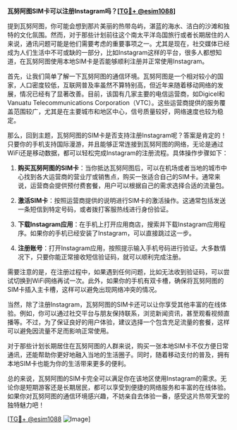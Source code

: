 **瓦努阿图SIM卡可以注册Instagram吗？[[TG💪+ @esim1088](https://t.me/s/esim1088)]**

提到瓦努阿图，你可能会想到那片美丽的热带岛屿，湛蓝的海水、洁白的沙滩和独特的文化氛围。然而，对于那些计划前往这个南太平洋岛国旅行或者长期居住的人来说，通讯问题可能是他们需要考虑的重要事项之一。尤其是现在，社交媒体已经成为人们生活中不可或缺的一部分，比如Instagram这样的平台，很多人都想知道，在瓦努阿图使用本地SIM卡是否能够顺利注册并正常使用Instagram。

首先，让我们简单了解一下瓦努阿图的通信环境。瓦努阿图是一个相对较小的国家，人口密度较低，互联网普及率虽然不算特别高，但近年来随着移动网络的发展，情况已经有了显著改善。目前，该国有几家主要的电信运营商，如Digicel和Vanuatu Telecommunications Corporation（VTC）。这些运营商提供的服务覆盖范围较广，尤其是在主要城市和地区中心，信号质量较好，网络速度也较为稳定。

那么，回到主题，瓦努阿图的SIM卡是否支持注册Instagram呢？答案是肯定的！只要你的手机支持国际漫游，并且能够正常连接到瓦努阿图的网络，无论是通过WiFi还是移动数据，都可以轻松完成Instagram的注册流程。具体操作步骤如下：

1. **购买瓦努阿图的SIM卡**：当你抵达瓦努阿图后，可以在机场或者当地的城市中心找到各大运营商的营业厅或销售点，购买一张适合自己的SIM卡。通常来说，运营商会提供预付费套餐，用户可以根据自己的需求选择合适的流量包。

2. **激活SIM卡**：按照运营商提供的说明进行SIM卡的激活操作。这通常包括发送一条短信到特定号码，或者拨打客服热线进行身份验证。

3. **下载Instagram应用**：在手机上打开应用商店，搜索并下载Instagram应用程序。如果你的手机已经安装了Instagram，可以直接跳过这一步。

4. **注册账号**：打开Instagram应用，按照提示输入手机号码进行验证。大多数情况下，只要你能正常接收短信验证码，就可以顺利完成注册。

需要注意的是，在注册过程中，如果遇到任何问题，比如无法收到验证码，可以尝试切换到WiFi网络再试一次。此外，如果你的手机有双卡槽，确保将瓦努阿图的SIM卡插入主卡槽，这样可以避免出现网络冲突的情况。

当然，除了注册Instagram，瓦努阿图的SIM卡还可以让你享受其他丰富的在线体验。例如，你可以通过社交平台与朋友保持联系，浏览新闻资讯，甚至观看视频直播等。不过，为了保证良好的用户体验，建议选择一个包含充足流量的套餐，这样可以避免因流量不足而影响正常使用。

对于那些计划长期居住在瓦努阿图的人群来说，购买一张本地SIM卡不仅方便日常通讯，还能帮助你更好地融入当地的生活圈子。同时，随着移动支付的普及，拥有本地SIM卡也能为你的生活带来更多的便利。

总的来说，瓦努阿图的SIM卡完全可以满足你在该地区使用Instagram的需求。无论你是短期游客还是长期居民，都可以享受到便捷的网络服务和丰富的在线体验。如果你对瓦努阿图的通信环境感兴趣，不妨亲自去体验一番，感受这片热带天堂的独特魅力吧！

[[TG💪+ @esim1088](https://t.me/s/esim1088) ![Image](https://i.postimg.cc/4NQfJmqS/Snipaste-2025-05-13-00-14-12.png)]